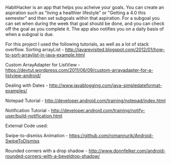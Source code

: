 HabitHacker is an app that helps you acheive your goals.  You can create an aspiration such as "living a healthier lifestyle" or "Getting a 4.0 this semester" and then set subgoals within that aspiration.  For a subgoal you can set when during the week that goal should be done, and you can check off the goal as you complete it.  The app also notifies you on a daily basis of when a subgoal is due. 




For this project I used the following tutorials, as well as a lot of stack overflow. 
Sorting arrayList - http://javarevisited.blogspot.com/2012/01/how-to-sort-arraylist-in-java-example.html

Custom ArrayAdapter for ListView - https://devtut.wordpress.com/2011/06/09/custom-arrayadapter-for-a-listview-android/

Dealing with Dates - http://www.javablogging.com/java-simpledateformat-examples/

Notepad Tutorial - http://developer.android.com/training/notepad/index.html

Notification Tutorial - http://developer.android.com/training/notify-user/build-notification.html



External Code used:

Swipe-to-dismiss Animation - https://github.com/romannurik/Android-SwipeToDismiss

Rounded corners with a drop shadow - http://www.donnfelker.com/android-rounded-corners-with-a-beveldrop-shadow/
